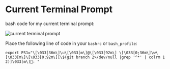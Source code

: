 # Current Terminal Prompt
bash code for my current terminal prompt:

![current terminal prompt](https://i.imgur.com/rIM90zT.png "")

Place the following line of code in your  `bashrc` or `bash_profile`:

``` export PS1="\[\033[36m\]\u\[\033[m\]@\[\033[92m\] \[\033[0;36m\]\w\[\033[m\]\[\033[0;92m\][\$(git branch 2>/dev/null |grep '^*' | colrm 1 2)]\033[m\]💯: "   ```
